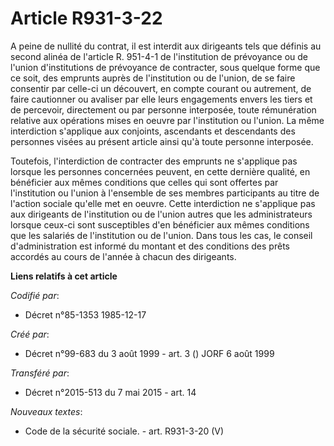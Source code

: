 # Article R931-3-22

A peine de nullité du contrat, il est interdit aux dirigeants tels que définis au second alinéa de l'article R. 951-4-1 de
l'institution de prévoyance ou de l'union d'institutions de prévoyance de contracter, sous quelque forme que ce soit, des
emprunts auprès de l'institution ou de l'union, de se faire consentir par celle-ci un découvert, en compte courant ou
autrement, de faire cautionner ou avaliser par elle leurs engagements envers les tiers et de percevoir, directement ou par
personne interposée, toute rémunération relative aux opérations mises en oeuvre par l'institution ou l'union. La même
interdiction s'applique aux conjoints, ascendants et descendants des personnes visées au présent article ainsi qu'à toute
personne interposée.

Toutefois, l'interdiction de contracter des emprunts ne s'applique pas lorsque les personnes concernées peuvent, en cette
dernière qualité, en bénéficier aux mêmes conditions que celles qui sont offertes par l'institution ou l'union à l'ensemble
de ses membres participants au titre de l'action sociale qu'elle met en oeuvre. Cette interdiction ne s'applique pas aux
dirigeants de l'institution ou de l'union autres que les administrateurs lorsque ceux-ci sont susceptibles d'en bénéficier
aux mêmes conditions que les salariés de l'institution ou de l'union. Dans tous les cas, le conseil d'administration est
informé du montant et des conditions des prêts accordés au cours de l'année à chacun des dirigeants.

**Liens relatifs à cet article**

_Codifié par_:

  - Décret n°85-1353 1985-12-17

_Créé par_:

  - Décret n°99-683 du 3 août 1999 - art. 3 () JORF 6 août 1999

_Transféré par_:

  - Décret n°2015-513 du 7 mai 2015 - art. 14

_Nouveaux textes_:

  - Code de la sécurité sociale. - art. R931-3-20 (V)
